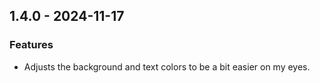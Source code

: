 ## 1.4.0 - 2024-11-17

### Features

* Adjusts the background and text colors to be a bit easier on my eyes.
